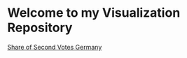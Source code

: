 # Welcome to my Visualization Repository

[Share of Second Votes Germany](https://lukedfischer.github.io/RViz/251/Zweitstimmenanteil.html)
